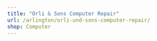 ```yaml
---
title: "Orli & Sons Computer Repair"
url: /arlington/orli-und-sons-computer-repair/
shop: Computer
---
```

